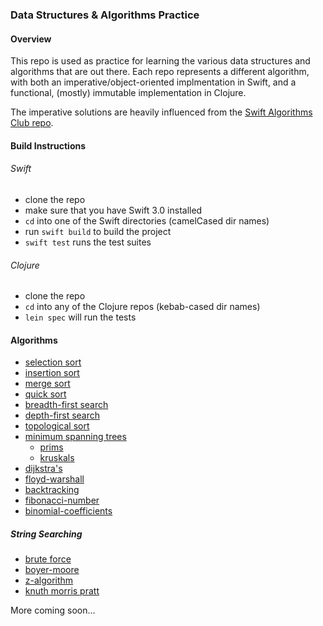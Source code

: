 ### Data Structures & Algorithms Practice

#### Overview
This repo is used as practice for learning the various data structures and algorithms that are out there.
Each repo represents a different algorithm, with both an imperative/object-oriented implmentation in Swift,
and a functional, (mostly) immutable implementation in Clojure.

The imperative solutions are heavily influenced from the [Swift Algorithms Club repo](https://github.com/raywenderlich/swift-algorithm-club).

#### Build Instructions
###### Swift
  - clone the repo
  - make sure that you have Swift 3.0 installed
  - `cd` into one of the Swift directories (camelCased dir names)
  - run `swift build` to build the project
  - `swift test` runs the test suites

###### Clojure
  - clone the repo
  - `cd` into any of the Clojure repos (kebab-cased dir names)
  - `lein spec` will run the tests

#### Algorithms
 - [selection sort](https://en.wikipedia.org/wiki/Selection_sort)
 - [insertion sort](https://en.wikipedia.org/wiki/Insertion_sort)
 - [merge sort](https://en.wikipedia.org/wiki/Merge_sort)
 - [quick sort](https://en.wikipedia.org/wiki/Quicksort)
 - [breadth-first search](https://en.wikipedia.org/wiki/Breadth-first_search)
 - [depth-first search](https://en.wikipedia.org/wiki/Depth-first_search)
 - [topological sort](https://en.wikipedia.org/wiki/Topological_sorting)
 - [minimum spanning trees](https://en.wikipedia.org/wiki/Minimum_spanning_tree)
   - [prims](https://en.wikipedia.org/wiki/Prim%27s_algorithm)
   - [kruskals](https://en.wikipedia.org/wiki/Kruskal%27s_algorithm)
 - [dijkstra's](https://en.wikipedia.org/wiki/Dijkstra%27s_algorithm)
 - [floyd-warshall](https://en.wikipedia.org/wiki/Floyd%E2%80%93Warshall_algorithm)
 - [backtracking](https://en.wikipedia.org/wiki/Backtracking)
 - [fibonacci-number](https://en.wikipedia.org/wiki/Fibonacci_number)
 - [binomial-coefficients](https://en.wikipedia.org/wiki/Binomial_coefficient)

##### String Searching
 - [brute force](https://en.wikipedia.org/wiki/Brute-force_search)
 - [boyer-moore](https://en.wikipedia.org/wiki/Boyer%E2%80%93Moore_string_search_algorithm)
 - [z-algorithm](https://www.hackerearth.com/practice/algorithms/string-algorithm/z-algorithm/tutorial/)
 - [knuth morris pratt](https://en.wikipedia.org/wiki/Knuth%E2%80%93Morris%E2%80%93Pratt_algorithm)

More coming soon...
